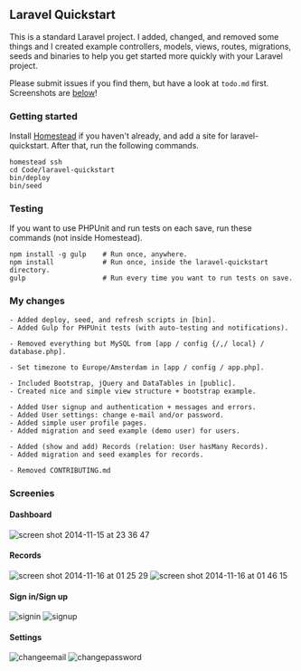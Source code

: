 ## Laravel Quickstart
This is a standard Laravel project. I added, changed, and removed some things and I created example controllers, models, views, routes, migrations, seeds and binaries to help you get started more quickly with your Laravel project. 

Please submit issues if you find them, but have a look at `todo.md` first. Screenshots are [below](#screenies)!

### Getting started
Install [Homestead](http://laravel.com/docs/4.2/homestead) if you haven't already, and add a site for laravel-quickstart. After that, run the following commands.
 
```
homestead ssh
cd Code/laravel-quickstart
bin/deploy
bin/seed
```

### Testing
If you want to use PHPUnit and run tests on each save, run these commands (not inside Homestead).
```
npm install -g gulp    # Run once, anywhere.
npm install            # Run once, inside the laravel-quickstart directory.
gulp                   # Run every time you want to run tests on save.
```

### My changes
```
- Added deploy, seed, and refresh scripts in [bin].
- Added Gulp for PHPUnit tests (with auto-testing and notifications).

- Removed everything but MySQL from [app / config {/,/ local} / database.php].

- Set timezone to Europe/Amsterdam in [app / config / app.php].

- Included Bootstrap, jQuery and DataTables in [public]. 
- Created nice and simple view structure + bootstrap example.

- Added User signup and authentication + messages and errors.
- Added User settings: change e-mail and/or password.
- Added simple user profile pages.
- Added migration and seed example (demo user) for users.

- Added (show and add) Records (relation: User hasMany Records).
- Added migration and seed examples for records.

- Removed CONTRIBUTING.md
```

### Screenies
#### Dashboard
![screen shot 2014-11-15 at 23 36 47](https://cloud.githubusercontent.com/assets/1312973/5059579/9be62026-6d20-11e4-8a06-53f949b0bfa4.png)
#### Records
![screen shot 2014-11-16 at 01 25 29](https://cloud.githubusercontent.com/assets/1312973/5059857/7d94963e-6d2f-11e4-98d2-c7216085ab4e.png)
![screen shot 2014-11-16 at 01 46 15](https://cloud.githubusercontent.com/assets/1312973/5059906/680a1e6c-6d32-11e4-8015-b2e6c9a0134a.png)
#### Sign in/Sign up
![signin](https://cloud.githubusercontent.com/assets/1312973/5059928/acd27db2-6d34-11e4-87a6-c9d3ffc3a6d6.png)
![signup](https://cloud.githubusercontent.com/assets/1312973/5059930/acd30b6a-6d34-11e4-8b05-128c5ac898ec.png)
#### Settings
![changeemail](https://cloud.githubusercontent.com/assets/1312973/5059926/acb57b04-6d34-11e4-8224-272eb97e91ce.png)
![changepassword](https://cloud.githubusercontent.com/assets/1312973/5059929/acd2bc46-6d34-11e4-868e-27dd28cc7548.png)


